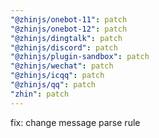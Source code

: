 ```yaml
---
"@zhinjs/onebot-11": patch
"@zhinjs/onebot-12": patch
"@zhinjs/dingtalk": patch
"@zhinjs/discord": patch
"@zhinjs/plugin-sandbox": patch
"@zhinjs/wechat": patch
"@zhinjs/icqq": patch
"@zhinjs/qq": patch
"zhin": patch
---
```


fix: change message parse rule
